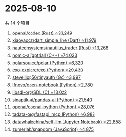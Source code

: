 # 2025-08-10

共 14 个项目

<!-- BEGIN GITHUB -->
<!-- 最后更新时间 2025-08-10 03:07:08 +0800 -->
1. [openai/codex (Rust) ⭐33,249](https://github.com/openai/codex)
1. [xiaoyaocz/dart_simple_live (Dart) ⭐11,979](https://github.com/xiaoyaocz/dart_simple_live)
1. [nautechsystems/nautilus_trader (Rust) ⭐13,268](https://github.com/nautechsystems/nautilus_trader)
1. [nomic-ai/gpt4all (C++) ⭐74,023](https://github.com/nomic-ai/gpt4all)
1. [polarsource/polar (Python) ⭐6,320](https://github.com/polarsource/polar)
1. [exo-explore/exo (Python) ⭐29,430](https://github.com/exo-explore/exo)
1. [steveiliop56/tinyauth (Go) ⭐3,997](https://github.com/steveiliop56/tinyauth)
1. [lfnovo/open-notebook (Python) ⭐2,780](https://github.com/lfnovo/open-notebook)
1. [libsdl-org/SDL (C) ⭐13,022](https://github.com/libsdl-org/SDL)
1. [sinaptik-ai/pandas-ai (Python) ⭐21,540](https://github.com/sinaptik-ai/pandas-ai)
1. [openai/openai-python (Python) ⭐28,076](https://github.com/openai/openai-python)
1. [tadata-org/fastapi_mcp (Python) ⭐6,988](https://github.com/tadata-org/fastapi_mcp)
1. [datawhalechina/self-llm (Jupyter Notebook) ⭐22,858](https://github.com/datawhalechina/self-llm)
1. [zumerlab/snapdom (JavaScript) ⭐4,875](https://github.com/zumerlab/snapdom)
<!-- END GITHUB -->